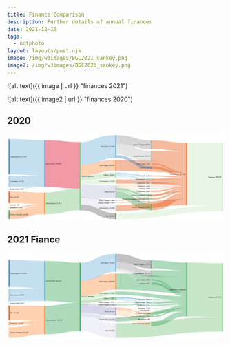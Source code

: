 ```yaml
---
title: Finance Comparison
description: Further details of annual finances
date: 2021-12-16
tags:
  - notphoto
layout: layouts/post.njk
image: /img/w3images/BGC2021_sankey.png
image2: /img/w3images/BGC2020_sankey.png
---
```


![alt text]({{ image | url }} "finances 2021")

![alt text]({{ image2 | url }} "finances 2020")

## 2020
<img class="img-responsive" src="../img/w3images/BGC2020_sankey.png">

## 2021 Fiance
<img class="img-responsive" src="../img/w3images/BGC2021_sankey.png">